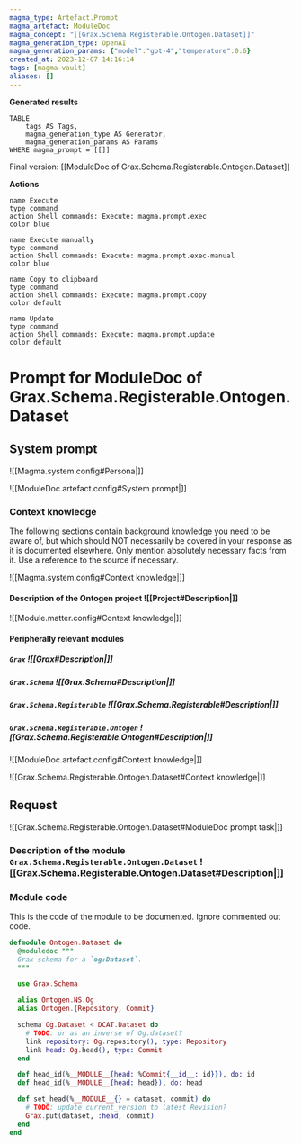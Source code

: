 ```yaml
---
magma_type: Artefact.Prompt
magma_artefact: ModuleDoc
magma_concept: "[[Grax.Schema.Registerable.Ontogen.Dataset]]"
magma_generation_type: OpenAI
magma_generation_params: {"model":"gpt-4","temperature":0.6}
created_at: 2023-12-07 14:16:14
tags: [magma-vault]
aliases: []
---
```


**Generated results**

```dataview
TABLE
	tags AS Tags,
	magma_generation_type AS Generator,
	magma_generation_params AS Params
WHERE magma_prompt = [[]]
```

Final version: [[ModuleDoc of Grax.Schema.Registerable.Ontogen.Dataset]]

**Actions**

```button
name Execute
type command
action Shell commands: Execute: magma.prompt.exec
color blue
```
```button
name Execute manually
type command
action Shell commands: Execute: magma.prompt.exec-manual
color blue
```
```button
name Copy to clipboard
type command
action Shell commands: Execute: magma.prompt.copy
color default
```
```button
name Update
type command
action Shell commands: Execute: magma.prompt.update
color default
```

# Prompt for ModuleDoc of Grax.Schema.Registerable.Ontogen.Dataset

## System prompt

![[Magma.system.config#Persona|]]

![[ModuleDoc.artefact.config#System prompt|]]

### Context knowledge

The following sections contain background knowledge you need to be aware of, but which should NOT necessarily be covered in your response as it is documented elsewhere. Only mention absolutely necessary facts from it. Use a reference to the source if necessary.

![[Magma.system.config#Context knowledge|]]

#### Description of the Ontogen project ![[Project#Description|]]

![[Module.matter.config#Context knowledge|]]

#### Peripherally relevant modules

##### `Grax` ![[Grax#Description|]]

##### `Grax.Schema` ![[Grax.Schema#Description|]]

##### `Grax.Schema.Registerable` ![[Grax.Schema.Registerable#Description|]]

##### `Grax.Schema.Registerable.Ontogen` ![[Grax.Schema.Registerable.Ontogen#Description|]]

![[ModuleDoc.artefact.config#Context knowledge|]]

![[Grax.Schema.Registerable.Ontogen.Dataset#Context knowledge|]]


## Request

![[Grax.Schema.Registerable.Ontogen.Dataset#ModuleDoc prompt task|]]

### Description of the module `Grax.Schema.Registerable.Ontogen.Dataset` ![[Grax.Schema.Registerable.Ontogen.Dataset#Description|]]

### Module code

This is the code of the module to be documented. Ignore commented out code.

```elixir
defmodule Ontogen.Dataset do
  @moduledoc """
  Grax schema for a `og:Dataset`.
  """

  use Grax.Schema

  alias Ontogen.NS.Og
  alias Ontogen.{Repository, Commit}

  schema Og.Dataset < DCAT.Dataset do
    # TODO: or as an inverse of Og.dataset?
    link repository: Og.repository(), type: Repository
    link head: Og.head(), type: Commit
  end

  def head_id(%__MODULE__{head: %Commit{__id__: id}}), do: id
  def head_id(%__MODULE__{head: head}), do: head

  def set_head(%__MODULE__{} = dataset, commit) do
    # TODO: update current_version to latest Revision?
    Grax.put(dataset, :head, commit)
  end
end

```

